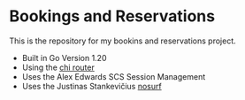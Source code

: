 # Bookings and Reservations
This is the repository for my bookins and reservations project.
- Built in Go Version 1.20
- Using the [chi router](https://github.com/go-chi/chi/)
- Uses the Alex Edwards SCS Session Management
- Uses the Justinas Stankevičius [nosurf](https://github.com/alexedwards/scs/)
